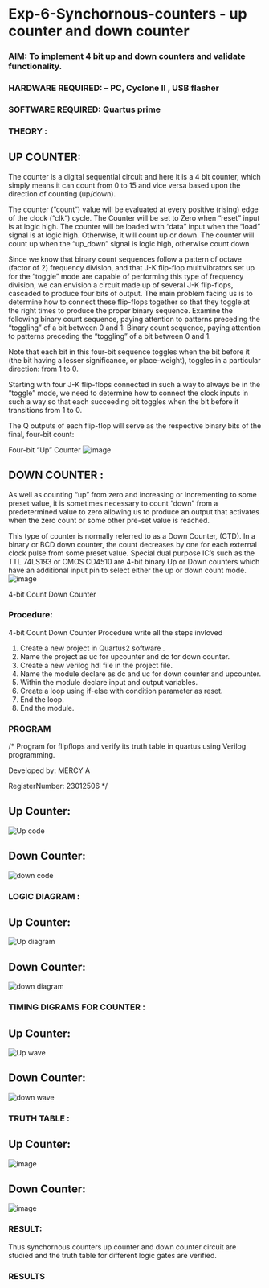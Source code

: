 # Exp-6-Synchornous-counters - up counter and down counter 
### AIM: To implement 4 bit up and down counters and validate  functionality.
### HARDWARE REQUIRED:  – PC, Cyclone II , USB flasher
### SOFTWARE REQUIRED:   Quartus prime
### THEORY :

## UP COUNTER: 
The counter is a digital sequential circuit and here it is a 4 bit counter, which simply means it can count from 0 to 15 and vice versa based upon the direction of counting (up/down). 

The counter (“count“) value will be evaluated at every positive (rising) edge of the clock (“clk“) cycle.
The Counter will be set to Zero when “reset” input is at logic high.
The counter will be loaded with “data” input when the “load” signal is at logic high. Otherwise, it will count up or down.
The counter will count up when the “up_down” signal is logic high, otherwise count down

Since we know that binary count sequences follow a pattern of octave (factor of 2) frequency division, and that J-K flip-flop multivibrators set up for the “toggle” mode are capable of performing this type of frequency division, we can envision a circuit made up of several J-K flip-flops, cascaded to produce four bits of output.
The main problem facing us is to determine how to connect these flip-flops together so that they toggle at the right times to produce the proper binary sequence.
Examine the following binary count sequence, paying attention to patterns preceding the “toggling” of a bit between 0 and 1:
Binary count sequence, paying attention to patterns preceding the “toggling” of a bit between 0 and 1.

Note that each bit in this four-bit sequence toggles when the bit before it (the bit having a lesser significance, or place-weight), toggles in a particular direction: from 1 to 0.



 
 

Starting with four J-K flip-flops connected in such a way to always be in the “toggle” mode, we need to determine how to connect the clock inputs in such a way so that each succeeding bit toggles when the bit before it transitions from 1 to 0.

The Q outputs of each flip-flop will serve as the respective binary bits of the final, four-bit count:

 
 

Four-bit “Up” Counter
![image](https://user-images.githubusercontent.com/36288975/169644758-b2f4339d-9532-40c5-af40-8f4f8c942e2c.png)



## DOWN COUNTER :

As well as counting “up” from zero and increasing or incrementing to some preset value, it is sometimes necessary to count “down” from a predetermined value to zero allowing us to produce an output that activates when the zero count or some other pre-set value is reached.

This type of counter is normally referred to as a Down Counter, (CTD). In a binary or BCD down counter, the count decreases by one for each external clock pulse from some preset value. Special dual purpose IC’s such as the TTL 74LS193 or CMOS CD4510 are 4-bit binary Up or Down counters which have an additional input pin to select either the up or down count mode.
![image](https://user-images.githubusercontent.com/36288975/169644844-1a14e123-7228-4ed8-81a9-eb937dff4ac8.png)


4-bit Count Down Counter


### Procedure:


4-bit Count Down Counter Procedure write all the steps invloved

1. Create a new project in Quartus2 software .
2. Name the project as uc for upcounter and dc for down counter.
3. Create a new verilog hdl file in the project file.
4. Name the module declare as dc and uc for down counter and upcounter.
5. Within the module declare input and output variables.
6. Create a loop using if-else with condition parameter as reset.
7. End the loop.
8. End the module.


### PROGRAM 
/*
Program for flipflops  and verify its truth table in quartus using Verilog programming.


Developed by: MERCY A

RegisterNumber: 23012506 
*/

## Up Counter:

![Up code](https://github.com/mercyarulappan/Exp-7-Synchornous-counters-/assets/149233730/e9dd2daa-7c3c-4e82-a633-6a3a3c2a4d79)

## Down Counter:

![down code](https://github.com/mercyarulappan/Exp-7-Synchornous-counters-/assets/149233730/459491a1-98dd-4966-acac-38fabf369f44)




###  LOGIC DIAGRAM :

## Up Counter:

![Up diagram](https://github.com/mercyarulappan/Exp-7-Synchornous-counters-/assets/149233730/211444ee-5902-4172-8f35-7866d7ad6d84)

## Down Counter:

![down diagram](https://github.com/mercyarulappan/Exp-7-Synchornous-counters-/assets/149233730/f17cb6eb-ede3-41e0-94d5-ac60ba18fecd)


### TIMING DIGRAMS FOR COUNTER :

## Up Counter:

![Up wave](https://github.com/mercyarulappan/Exp-7-Synchornous-counters-/assets/149233730/e92a3bdd-a666-4f07-966e-76ece305b996)

## Down Counter:

![down wave](https://github.com/mercyarulappan/Exp-7-Synchornous-counters-/assets/149233730/5e0ba560-22e7-4ff9-a8fe-1752bfb7ae53)


### TRUTH TABLE :

## Up Counter:

![image](https://github.com/mercyarulappan/Exp-7-Synchornous-counters-/assets/149233730/deb02796-83bd-4228-b465-11f8feb339c7)

## Down Counter:

![image](https://github.com/mercyarulappan/Exp-7-Synchornous-counters-/assets/149233730/d7a69cd2-7f53-4854-8bae-f51527aff84d)

### RESULT:

Thus synchornous counters up counter and down counter circuit are studied and the truth table for different logic gates are verified.




### RESULTS 
